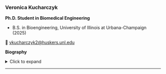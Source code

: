 ### Veronica Kucharczyk

**Ph.D. Student in Biomedical Engineering**

- B.S. in Bioengineering, University of Illinois at Urbana-Champaign (2025)
<p>📧 <a href="mailto:vkucharczyk2@huskers.unl.edu">vkucharczyk2@huskers.unl.edu</a></p>

**Biography**

<details> <summary>Click to expand</summary>  
My name is Veronica Kucharczyk and I am from Huntley, Illinois. I graduated from the University of Illinois at Urbana-Champaign where I studied Bioengineering with a concentration in Imaging and Sensing along with minors in Chemistry and Electrical Engineering. I am excited to be working towards my Ph.D. at UNL where I will focus on imaging of the lymphatic system. In my free time I like to go to Pilates or read!</details>

---
